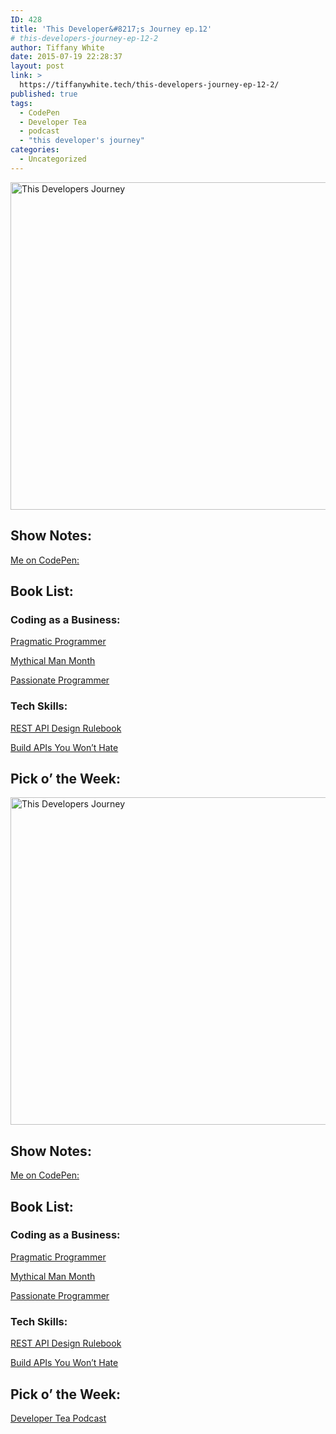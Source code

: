 ```yaml
---
ID: 428
title: 'This Developer&#8217;s Journey ep.12'
# this-developers-journey-ep-12-2
author: Tiffany White
date: 2015-07-19 22:28:37
layout: post
link: >
  https://tiffanywhite.tech/this-developers-journey-ep-12-2/
published: true
tags:
  - CodePen
  - Developer Tea
  - podcast
  - "this developer's journey"
categories:
  - Uncategorized
---
```



<img class=" aligncenter" src="https://helloburgh.me/wp-content/uploads/2015/07/wpid-Dev-Logo.png" alt="This Developers Journey" width="524" height="524" />
<h2>Show Notes:</h2>
<a href="http://codepen.io/twhite96/pen/KpRBzd">Me on CodePen:</a>
<h2>Book List:</h2>
<h3>Coding as a Business:</h3>
<a href="http://www.amazon.com/Pragmatic-Programmer-Journeyman-Master-ebook/dp/B003GCTQAE/ref=mt_kindle?_encoding=UTF8&amp;me=">Pragmatic Programmer</a>

<a href="http://www.amazon.com/Mythical-Man-Month-Anniversary-Software-Engineering-ebook/dp/B00B8USS14/ref=sr_1_1?s=digital-text&amp;ie=UTF8&amp;qid=1437107146&amp;sr=1-1&amp;keywords=mythical+man+month">Mythical Man Month</a>

<a href="http://www.amazon.com/Passionate-Programmer-Remarkable-Development-Pragmatic-ebook/dp/B00AYQNR5U/ref=sr_1_1?s=digital-text&amp;ie=UTF8&amp;qid=1437107182&amp;sr=1-1&amp;keywords=passionate+programmer">Passionate Programmer</a>
<h3>Tech Skills:</h3>
<a href="http://www.amazon.com/REST-Design-Rulebook-Mark-Masse-ebook/dp/B005XE5A7Q/ref=sr_1_1?s=digital-text&amp;ie=UTF8&amp;qid=1437107220&amp;sr=1-1&amp;keywords=rest+api+design+rulebook">REST API Design Rulebook</a>

<a href="https://leanpub.com/build-apis-you-wont-hate">Build APIs You Won’t Hate</a>
<h2>Pick o’ the Week:</h2>



<img class=" aligncenter" src="https://helloburgh.me/wp-content/uploads/2015/07/wpid-Dev-Logo.png" alt="This Developers Journey" width="524" height="524" />
<h2>Show Notes:</h2>
<a href="http://codepen.io/twhite96/pen/KpRBzd">Me on CodePen:</a>
<h2>Book List:</h2>
<h3>Coding as a Business:</h3>
<a href="http://www.amazon.com/Pragmatic-Programmer-Journeyman-Master-ebook/dp/B003GCTQAE/ref=mt_kindle?_encoding=UTF8&amp;me=">Pragmatic Programmer</a>

<a href="http://www.amazon.com/Mythical-Man-Month-Anniversary-Software-Engineering-ebook/dp/B00B8USS14/ref=sr_1_1?s=digital-text&amp;ie=UTF8&amp;qid=1437107146&amp;sr=1-1&amp;keywords=mythical+man+month">Mythical Man Month</a>

<a href="http://www.amazon.com/Passionate-Programmer-Remarkable-Development-Pragmatic-ebook/dp/B00AYQNR5U/ref=sr_1_1?s=digital-text&amp;ie=UTF8&amp;qid=1437107182&amp;sr=1-1&amp;keywords=passionate+programmer">Passionate Programmer</a>
<h3>Tech Skills:</h3>
<a href="http://www.amazon.com/REST-Design-Rulebook-Mark-Masse-ebook/dp/B005XE5A7Q/ref=sr_1_1?s=digital-text&amp;ie=UTF8&amp;qid=1437107220&amp;sr=1-1&amp;keywords=rest+api+design+rulebook">REST API Design Rulebook</a>

<a href="https://leanpub.com/build-apis-you-wont-hate">Build APIs You Won’t Hate</a>
<h2>Pick o’ the Week:</h2>




<a href="https://itunes.apple.com/us/podcast/developer-tea/id955596067?mt=2">Developer Tea Podcast</a>